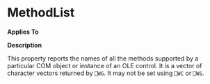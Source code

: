 




<h1 class="heading"><span class="name">MethodList</span></h1>

**Applies To**


**Description**


This property reports the names of all the methods supported by a particular COM object or instance of an OLE control. It is a vector of character vectors returned by `⎕WG`. It may not be set using `⎕WC` or `⎕WS`.



